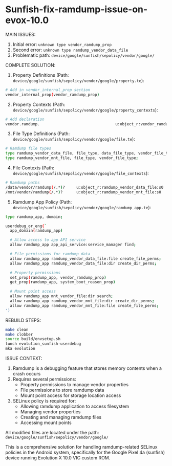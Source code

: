 # Sunfish-fix-ramdump-issue-on-evox-10.0

MAIN ISSUES:
1. Initial error: `unknown type vendor_ramdump_prop`
2. Second error: `unknown type ramdump_vendor_data_file`
3. Problematic path: `device/google/sunfish/sepolicy/vendor/google/`

COMPLETE SOLUTION:

1. Property Definitions (Path: `device/google/sunfish/sepolicy/vendor/google/property.te`):
```bash
# Add in vendor_internal_prop section
vendor_internal_prop(vendor_ramdump_prop)
```

2. Property Contexts (Path: `device/google/sunfish/sepolicy/vendor/google/property_contexts`):
```bash
# Add declaration
vendor.ramdump.                                 u:object_r:vendor_ramdump_prop:s0
```

3. File Type Definitions (Path: `device/google/sunfish/sepolicy/vendor/google/file.te`):
```bash
# Ramdump file types
type ramdump_vendor_data_file, file_type, data_file_type, vendor_file_type;
type ramdump_vendor_mnt_file, file_type, vendor_file_type;
```

4. File Contexts (Path: `device/google/sunfish/sepolicy/vendor/google/file_contexts`):
```bash
# Ramdump paths
/data/vendor/ramdump(/.*)?     u:object_r:ramdump_vendor_data_file:s0
/mnt/vendor/ramdump(/.*)?      u:object_r:ramdump_vendor_mnt_file:s0
```

5. Ramdump App Policy (Path: `device/google/sunfish/sepolicy/vendor/google/ramdump_app.te`):
```bash
type ramdump_app, domain;

userdebug_or_eng(`
  app_domain(ramdump_app)

  # Allow access to app API service
  allow ramdump_app app_api_service:service_manager find;

  # File permissions for ramdump data
  allow ramdump_app ramdump_vendor_data_file:file create_file_perms;
  allow ramdump_app ramdump_vendor_data_file:dir create_dir_perms;

  # Property permissions
  set_prop(ramdump_app, vendor_ramdump_prop)
  get_prop(ramdump_app, system_boot_reason_prop)

  # Mount point access
  allow ramdump_app mnt_vendor_file:dir search;
  allow ramdump_app ramdump_vendor_mnt_file:dir create_dir_perms;
  allow ramdump_app ramdump_vendor_mnt_file:file create_file_perms;
')
```

REBUILD STEPS:
```bash
make clean
make clobber
source build/envsetup.sh
lunch evolution_sunfish-userdebug
mka evolution
```

ISSUE CONTEXT:
1. Ramdump is a debugging feature that stores memory contents when a crash occurs
2. Requires several permissions:
   - Property permissions to manage vendor properties
   - File permissions to store ramdump data
   - Mount point access for storage location access
3. SELinux policy is required for:
   - Allowing ramdump application to access filesystem
   - Managing vendor properties
   - Creating and managing ramdump files
   - Accessing mount points

All modified files are located under the path:
`device/google/sunfish/sepolicy/vendor/google/`

This is a comprehensive solution for handling ramdump-related SELinux policies in the Android system, specifically for the Google Pixel 4a (sunfish) device running Evolution X 10.0 VIC custom ROM.

